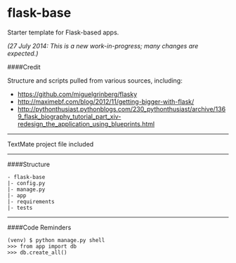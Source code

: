 flask-base
==========

Starter template for Flask-based apps.

*(27 July 2014: This is a new work-in-progress; many changes are expected.)*

####Credit

Structure and scripts pulled from various sources, including: 

* https://github.com/miguelgrinberg/flasky
* http://maximebf.com/blog/2012/11/getting-bigger-with-flask/
* http://pythonthusiast.pythonblogs.com/230_pythonthusiast/archive/1369_flask_biography_tutorial_part_xiv-redesign_the_application_using_blueprints.html

***

TextMate project file included

***

####Structure

    - flask-base
    |- config.py
    |- manage.py
    |- app
    |- requirements
    |- tests

***

####Code Reminders

    (venv) $ python manage.py shell
    >>> from app import db
    >>> db.create_all()
